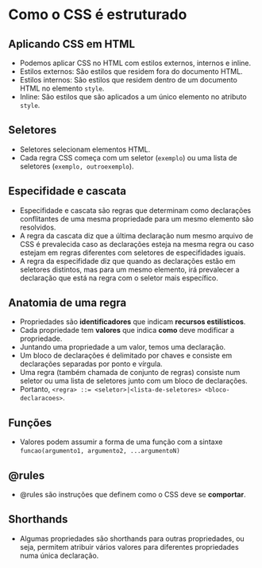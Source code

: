 # Como o CSS é estruturado

## Aplicando CSS em HTML

- Podemos aplicar CSS no HTML com estilos externos, internos e inline.
- Estilos externos: São estilos que residem fora do documento HTML.
- Estilos internos: São estilos que residem dentro de um documento HTML no elemento `style`.
- Inline: São estilos que são aplicados a um único elemento no atributo `style`.

## Seletores

- Seletores selecionam elementos HTML.
- Cada regra CSS começa com um seletor (`exemplo`) ou uma lista de seletores (`exemplo, outroexemplo`).

## Especifidade e cascata

- Especifidade e cascata são regras que determinam como declarações conflitantes de uma mesma propriedade para um mesmo elemento são resolvidos.
- A regra da cascata diz que a última declaração num mesmo arquivo de CSS é prevalecida caso as declarações esteja na mesma regra ou caso estejam em regras diferentes com seletores de especifidades iguais.
- A regra da especifidade diz que quando as declarações estão em seletores distintos, mas para um mesmo elemento, irá prevalecer a declaração que está na regra com o seletor mais específico.

## Anatomia de uma regra

- Propriedades são **identificadores** que indicam **recursos estilísticos**.
- Cada propriedade tem **valores** que indica **como** deve modificar a propriedade.
- Juntando uma propriedade a um valor, temos uma declaração.
- Um bloco de declarações é delimitado por chaves e consiste em declarações separadas por ponto e vírgula.
- Uma regra (também chamada de conjunto de regras) consiste num seletor ou uma lista de seletores junto com um bloco de declarações.
- Portanto, `<regra> ::= <seletor>|<lista-de-seletores> <bloco-declaracoes>`.

## Funções

- Valores podem assumir a forma de uma função com a sintaxe `funcao(argumento1, argumento2, ...argumentoN)`

## @rules

- @rules são instruções que definem como o CSS deve se **comportar**.

## Shorthands

- Algumas propriedades são shorthands para outras propriedades, ou seja, permitem atribuir vários valores para diferentes propriedades numa única declaração.